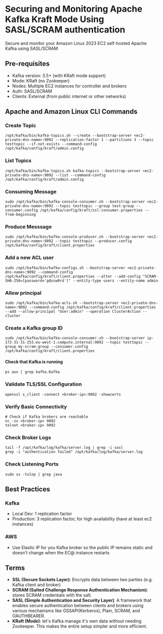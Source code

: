 # Securing and Monitoring Apache Kafka Kraft Mode Using SASL/SCRAM authentication

Secure and monitor your Amazon Linux 2023 EC2 self-hosted Apache Kafka using SASL/SCRAM

## Pre-requisites

- Kafka version: 3.5+ (with KRaft mode support)
- Mode: KRaft (no Zookeeper)
- Nodes: Multiple EC2 instances for controller and brokers
- Auth: SASL/SCRAM
- Clients: External (from public internet or other networks)

## Apache and Amazon Linux CLI Commands

### Create Topic

```cli
/opt/kafka/bin/kafka-topics.sh --create --bootstrap-server <ec2-private-dns-name>:9092 --replication-factor 1 --partitions 3 --topic testtopic --if-not-exists --command-config /opt/kafka/config/kraft/admin.config
```

### List Topics

```cli
/opt/kafka/bin/kafka-topics.sh kafka-topics --bootstrap-server <ec2-private-dns-name>:9092 --list --command-config /opt/kafka/config/kraft/admin.config
```

### Consuming Message

```cli
sudo /opt/kafka/bin/kafka-console-consumer.sh --bootstrap-server <ec2-private-dns-name>:9092 --topic testtopic --group test-group --consumer.config /opt/kafka/config/kraft/ssl-consumer.properties --from-beginning
```

### Produce Messsage

```cli
sudo /opt/kafka/bin/kafka-console-producer.sh --bootstrap-server <ec2-private-dns-name>:9092 --topic testtopic --producer.config /opt/kafka/config/kraft/client.properties
```

### Add a new ACL user

```cli
sudo /opt/kafka/bin/kafka-configs.sh --bootstrap-server <ec2-private-dns-name>:9092 --command-config /opt/kafka/config/kraft/client.properties --alter --add-config "SCRAM-SHA-256=[password='p@ssw0rd']" --entity-type users --entity-name admin
```

### Allow principal

```cli
sudo /opt/kafka/bin/kafka-acls.sh --bootstrap-server <ec2-private-dns-name>:9092 --command-config /opt/kafka/config/kraft/client.properties --add --allow-principal "User:admin" --operation ClusterAction --cluster
```

### Create a Kafka group ID

```cli
sudo /opt/kafka/bin/kafka-console-consumer.sh --bootstrap-server ip-172-31-31-253.eu-west-1.compute.internal:9092 --topic testtopic --group my-scram-group --consumer.config /opt/kafka/config/kraft/client.properties
```

#### Check that Kafka is running

```cli
ps aux | grep kafka.Kafka
```

### Validate TLS/SSL Configuration

```cli
openssl s_client -connect <broker-ip>:9092 -showcerts
```

### Verify Basic Connectivity

```cli
# Check if Kafka brokers are reachable
nc -zv <broker-ip> 9092
telnet <broker-ip> 9092
```

### Check Broker Logs

```cli
tail -f /opt/kafka/log/kafka/server.log | grep -i sasl
grep -i "authentication failed" /opt/kafka/log/kafka/server.log
```

### Check Listening Ports

```cli
sudo ss -tulnp | grep java
```

## Best Practices

### Kafka

- Local Dev: 1 replication factor
- Production: 3 replication factor, for high availability  (have at least ec2 instances)

### AWS

- Use Elastic IP for you Kafka broker so the public IP remains static and doesn't change when the EC@ instance restarts

## Terms

- **SSL (Secure Sockets Layer)**: Encrypts data between two parties (e.g. Kafka client and broker)
- **SCRAM (Salted Challenge Response Authentication Mechanism)**: stores SCRAM credentials with the salt.
- **SASL (Simple Authentication and Security Layer)**: A framework that enables secure authentication between clients and brokers using various mechanisms like GSSAPI(Kerberos), Plain, SCRAM, and OAUTHBEARER.
- **KRaft (Mode)**: let's Kafka manage it's own data without needing Zookeeper. This makes the entire setup simpler and more efficient.
